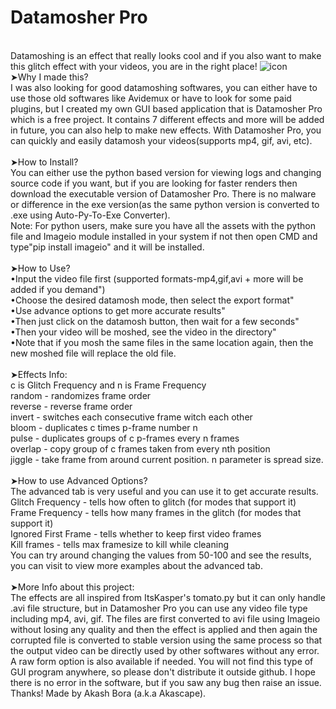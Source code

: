 # Datamosher Pro
<br>Datamoshing is an effect that really looks cool and if you also want to make this glitch effect with your videos, you are in the right place!
![icon](https://user-images.githubusercontent.com/89206401/138873267-16f152e7-b61a-4fc2-a215-1cb66a004f13.png)
<br>➤Why I made this?
<br>I was also looking for good datamoshing softwares, you can either have to use those old softwares like Avidemux or have to look for some paid plugins, but I created my own GUI based application that is Datamosher Pro which is a free project. It contains 7 different effects and more will be added in future, you can also help to make new effects. With Datamosher Pro, you can quickly and easily datamosh your videos(supports mp4, gif, avi, etc).
<br>
<br>➤How to Install?
<br>You can either use the python based version for viewing logs and changing source code if you want, but if you are looking for faster renders then download the executable version of Datamosher Pro. There is no malware or difference in the exe version(as the same python version is converted to .exe using Auto-Py-To-Exe Converter).
<br>Note: For python users, make sure you have all the assets with the python file and Imageio module installed in your system if not then open CMD and type"pip install imageio" and it will be installed.
<br>
<br>➤How to Use?
<br>•Input the video file first (supported formats-mp4,gif,avi + more will be added if you demand")
<br>•Choose the desired datamosh mode, then select the export format"
<br>•Use advance options to get more accurate results"
<br>•Then just click on the datamosh button, then wait for a few seconds"
<br>•Then your video will be moshed, see the video in the directory"
<br>•Note that if you mosh the same files in the same location again, then the new moshed file will replace the old file.
<br>
<br>➤Effects Info:
<br>c is Glitch Frequency and n is Frame Frequency
<br>random - randomizes frame order
<br>reverse - reverse frame order
<br>invert - switches each consecutive frame witch each other
<br>bloom - duplicates c times p-frame number n
<br>pulse - duplicates groups of c p-frames every n frames
<br>overlap - copy group of c frames taken from every nth position
<br>jiggle - take frame from around current position. n parameter is spread size.
<br>
<br>➤How to use Advanced Options?
<br>The advanced tab is very useful and you can use it to get accurate results.
<br>Glitch Frequency - tells how often to glitch (for modes that support it)
<br>Frame Frequency - tells how many frames in the glitch (for modes that support it)
<br>Ignored First Frame - tells whether to keep first video frames
<br>Kill frames - tells max framesize to kill while cleaning
<br>You can try around changing the values from 50-100 and see the results, you can visit to view more examples about the advanced tab.
<br>
<br>➤More Info about this project:
<br>The effects are all inspired from ItsKasper's tomato.py but it can only handle .avi file structure, but in Datamosher Pro you can use any video file type including mp4, avi, gif. The files are first converted to avi file using Imageio without losing any quality and then the effect is applied and then again the corrupted file is converted to stable version using the same process so that the output video can be directly used by other softwares without any error. A raw form option is also available if needed. You will not find this type of GUI program anywhere, so please don't distribute it outside github. I hope there is no error in the software, but if you saw any bug then raise an issue. <br>Thanks! Made by Akash Bora (a.k.a Akascape).

